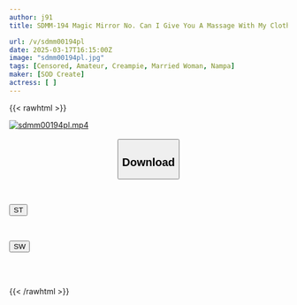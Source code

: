 ```yaml
---
author: j91
title: SDMM-194 Magic Mirror No. Can I Give You A Massage With My Clothes On?! I Called Out And Experienced The Popular Quick Massage For The First Time! The More I Try To Hold Back My Voice, The More I Feel It In The Situation Of 30cm From My Beloved Husband Through The Mirror… A Real Married Woman Can’t Hold Back And Has An Affair In Her Skirt

url: /v/sdmm00194pl
date: 2025-03-17T16:15:00Z
image: "sdmm00194pl.jpg"
tags: [Censored, Amateur, Creampie, Married Woman, Nampa]
maker: [SOD Create]
actress: [ ]
---
```



{{< rawhtml >}}

<div class="video" data-videoid="op49B11yy3UJ6jd">
    <a href="javascript:;">
        <img src="/v/sdmm00194pl/sdmm00194pl.jpg" width="WIDTH" height="HEIGHT" alt="sdmm00194pl.mp4" loading="lazy">
    </a>
</div>

<script type="text/javascript" src="https://j91.asia/asset/on-demand-st.js"></script>

<br>
  <link rel="stylesheet" href="https://j91.asia/asset/bs5.css">
  
  <center>
  <button class="btn btn-primary" type="button" data-bs-toggle="collapse" data-bs-target=".multi-collapse" aria-expanded="false" aria-controls="multiCollapseExample1 multiCollapseExample2"><h2>Download</h2></button></center>
</p>
<div class="row">
  <div class="col">
    <div class="collapse multi-collapse" id="multiCollapseExample1">
      <div class="card card-body">
	      	      <br>
<div class="buttons">  
<p><a href="/v/sdmm00194pl/st.html" target="_blank"><button class="btn-hover color-3"><i class="fa fa-download"></i> ST</button></a></p></div>
    </div>
  </div>
</div>
  <div class="col">
    <div class="collapse multi-collapse" id="multiCollapseExample2">
      <div class="card card-body">
	      <br>
<div class="buttons">
<p><a href="/v/sdmm00194pl/sw.html" target="_blank"><button class="btn-hover color-2"><i class="fa fa-download"></i> SW</button></a></p></div>
<br><br>
      </div>
    </div>
  </div>
</div>

{{< /rawhtml >}}